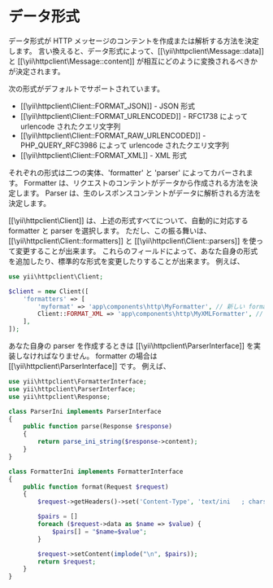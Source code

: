 データ形式
==========

データ形式が HTTP メッセージのコンテントを作成または解析する方法を決定します。
言い換えると、データ形式によって、[[\yii\httpclient\Message::data]] と [[\yii\httpclient\Message::content]] が相互にどのように変換されるべきかが決定されます。

次の形式がデフォルトでサポートされています。

 - [[\yii\httpclient\Client::FORMAT_JSON]] - JSON 形式
 - [[\yii\httpclient\Client::FORMAT_URLENCODED]] - RFC1738 によって urlencode されたクエリ文字列
 - [[\yii\httpclient\Client::FORMAT_RAW_URLENCODED]] - PHP_QUERY_RFC3986 によって urlencode されたクエリ文字列
 - [[\yii\httpclient\Client::FORMAT_XML]] - XML 形式

それぞれの形式は二つの実体、'formatter' と 'parser' によってカバーされます。
Formatter は、リクエストのコンテントがデータから作成される方法を決定します。
Parser は、生のレスポンスコンテントがデータに解析される方法を決定します。

[[\yii\httpclient\Client]] は、上述の形式すべてについて、自動的に対応する formatter と parser を選択します。
ただし、この振る舞いは、[[\yii\httpclient\Client::formatters]] と [[\yii\httpclient\Client::parsers]] を使って変更することが出来ます。
これらのフィールドによって、あなた自身の形式を追加したり、標準的な形式を変更したりすることが出来ます。
例えば、

```php
use yii\httpclient\Client;

$client = new Client([
    'formatters' => [
        'myformat' => 'app\components\http\MyFormatter', // 新しい formatter を追加
        Client::FORMAT_XML => 'app\components\http\MyXMLFormatter', // デフォルトの XML formatter をオーバーライド
    ],
]);
```

あなた自身の parser を作成するときは [[\yii\httpclient\ParserInterface]] を実装しなければなりません。
formatter の場合は  [[\yii\httpclient\ParserInterface]] です。
例えば、

```php
use yii\httpclient\FormatterInterface;
use yii\httpclient\ParserInterface;
use yii\httpclient\Response;

class ParserIni implements ParserInterface
{
    public function parse(Response $response)
    {
        return parse_ini_string($response->content);
    }
}

class FormatterIni implements FormatterInterface
{
    public function format(Request $request)
    {
        $request->getHeaders()->set('Content-Type', 'text/ini   ; charset=UTF-8');

        $pairs = []
        foreach ($request->data as $name => $value) {
            $pairs[] = "$name=$value";
        }

        $request->setContent(implode("\n", $pairs));
        return $request;
    }
}
```
